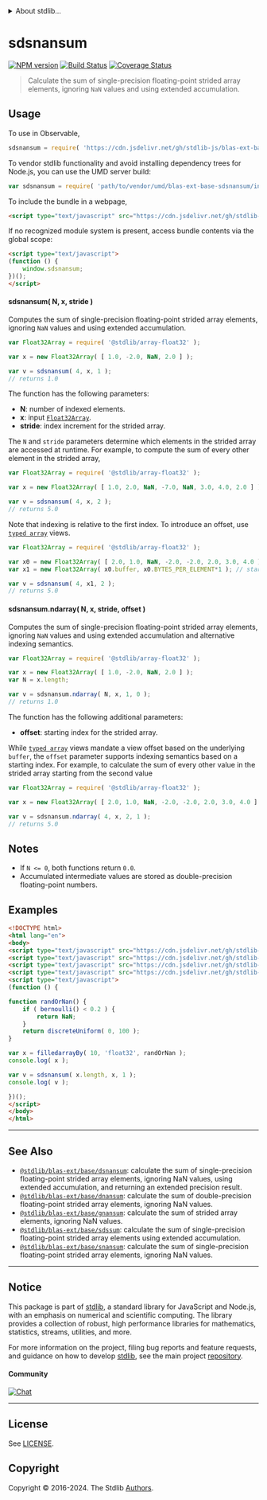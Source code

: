 <!--

@license Apache-2.0

Copyright (c) 2024 The Stdlib Authors.

Licensed under the Apache License, Version 2.0 (the "License");
you may not use this file except in compliance with the License.
You may obtain a copy of the License at

   http://www.apache.org/licenses/LICENSE-2.0

Unless required by applicable law or agreed to in writing, software
distributed under the License is distributed on an "AS IS" BASIS,
WITHOUT WARRANTIES OR CONDITIONS OF ANY KIND, either express or implied.
See the License for the specific language governing permissions and
limitations under the License.

-->


<details>
  <summary>
    About stdlib...
  </summary>
  <p>We believe in a future in which the web is a preferred environment for numerical computation. To help realize this future, we've built stdlib. stdlib is a standard library, with an emphasis on numerical and scientific computation, written in JavaScript (and C) for execution in browsers and in Node.js.</p>
  <p>The library is fully decomposable, being architected in such a way that you can swap out and mix and match APIs and functionality to cater to your exact preferences and use cases.</p>
  <p>When you use stdlib, you can be absolutely certain that you are using the most thorough, rigorous, well-written, studied, documented, tested, measured, and high-quality code out there.</p>
  <p>To join us in bringing numerical computing to the web, get started by checking us out on <a href="https://github.com/stdlib-js/stdlib">GitHub</a>, and please consider <a href="https://opencollective.com/stdlib">financially supporting stdlib</a>. We greatly appreciate your continued support!</p>
</details>

# sdsnansum

[![NPM version][npm-image]][npm-url] [![Build Status][test-image]][test-url] [![Coverage Status][coverage-image]][coverage-url] <!-- [![dependencies][dependencies-image]][dependencies-url] -->

> Calculate the sum of single-precision floating-point strided array elements, ignoring `NaN` values and using extended accumulation.

<section class="intro">

</section>

<!-- /.intro -->



<section class="usage">

## Usage

To use in Observable,

```javascript
sdsnansum = require( 'https://cdn.jsdelivr.net/gh/stdlib-js/blas-ext-base-sdsnansum@umd/browser.js' )
```

To vendor stdlib functionality and avoid installing dependency trees for Node.js, you can use the UMD server build:

```javascript
var sdsnansum = require( 'path/to/vendor/umd/blas-ext-base-sdsnansum/index.js' )
```

To include the bundle in a webpage,

```html
<script type="text/javascript" src="https://cdn.jsdelivr.net/gh/stdlib-js/blas-ext-base-sdsnansum@umd/browser.js"></script>
```

If no recognized module system is present, access bundle contents via the global scope:

```html
<script type="text/javascript">
(function () {
    window.sdsnansum;
})();
</script>
```

#### sdsnansum( N, x, stride )

Computes the sum of single-precision floating-point strided array elements, ignoring `NaN` values and using extended accumulation.

```javascript
var Float32Array = require( '@stdlib/array-float32' );

var x = new Float32Array( [ 1.0, -2.0, NaN, 2.0 ] );

var v = sdsnansum( 4, x, 1 );
// returns 1.0
```

The function has the following parameters:

-   **N**: number of indexed elements.
-   **x**: input [`Float32Array`][@stdlib/array/float32].
-   **stride**: index increment for the strided array.

The `N` and `stride` parameters determine which elements in the strided array are accessed at runtime. For example, to compute the sum of every other element in the strided array,

```javascript
var Float32Array = require( '@stdlib/array-float32' );

var x = new Float32Array( [ 1.0, 2.0, NaN, -7.0, NaN, 3.0, 4.0, 2.0 ] );

var v = sdsnansum( 4, x, 2 );
// returns 5.0
```

Note that indexing is relative to the first index. To introduce an offset, use [`typed array`][mdn-typed-array] views.

<!-- eslint-disable stdlib/capitalized-comments -->

```javascript
var Float32Array = require( '@stdlib/array-float32' );

var x0 = new Float32Array( [ 2.0, 1.0, NaN, -2.0, -2.0, 2.0, 3.0, 4.0 ] );
var x1 = new Float32Array( x0.buffer, x0.BYTES_PER_ELEMENT*1 ); // start at 2nd element

var v = sdsnansum( 4, x1, 2 );
// returns 5.0
```

#### sdsnansum.ndarray( N, x, stride, offset )

Computes the sum of single-precision floating-point strided array elements, ignoring `NaN` values and using extended accumulation and alternative indexing semantics.

```javascript
var Float32Array = require( '@stdlib/array-float32' );

var x = new Float32Array( [ 1.0, -2.0, NaN, 2.0 ] );
var N = x.length;

var v = sdsnansum.ndarray( N, x, 1, 0 );
// returns 1.0
```

The function has the following additional parameters:

-   **offset**: starting index for the strided array.

While [`typed array`][mdn-typed-array] views mandate a view offset based on the underlying `buffer`, the `offset` parameter supports indexing semantics based on a starting index. For example, to calculate the sum of every other value in the strided array starting from the second value

```javascript
var Float32Array = require( '@stdlib/array-float32' );

var x = new Float32Array( [ 2.0, 1.0, NaN, -2.0, -2.0, 2.0, 3.0, 4.0 ] );

var v = sdsnansum.ndarray( 4, x, 2, 1 );
// returns 5.0
```

</section>

<!-- /.usage -->

<section class="notes">

## Notes

-   If `N <= 0`, both functions return `0.0`.
-   Accumulated intermediate values are stored as double-precision floating-point numbers.

</section>

<!-- /.notes -->

<section class="examples">

## Examples

<!-- eslint no-undef: "error" -->

```html
<!DOCTYPE html>
<html lang="en">
<body>
<script type="text/javascript" src="https://cdn.jsdelivr.net/gh/stdlib-js/random-base-discrete-uniform@umd/browser.js"></script>
<script type="text/javascript" src="https://cdn.jsdelivr.net/gh/stdlib-js/random-base-bernoulli@umd/browser.js"></script>
<script type="text/javascript" src="https://cdn.jsdelivr.net/gh/stdlib-js/array-filled-by@umd/browser.js"></script>
<script type="text/javascript" src="https://cdn.jsdelivr.net/gh/stdlib-js/blas-ext-base-sdsnansum@umd/browser.js"></script>
<script type="text/javascript">
(function () {

function randOrNan() {
    if ( bernoulli() < 0.2 ) {
        return NaN;
    }
    return discreteUniform( 0, 100 );
}

var x = filledarrayBy( 10, 'float32', randOrNan );
console.log( x );

var v = sdsnansum( x.length, x, 1 );
console.log( v );

})();
</script>
</body>
</html>
```

</section>

<!-- /.examples -->

<section class="references">

</section>

<!-- /.references -->

<!-- Section for related `stdlib` packages. Do not manually edit this section, as it is automatically populated. -->

<section class="related">

* * *

## See Also

-   <span class="package-name">[`@stdlib/blas-ext/base/dsnansum`][@stdlib/blas/ext/base/dsnansum]</span><span class="delimiter">: </span><span class="description">calculate the sum of single-precision floating-point strided array elements, ignoring NaN values, using extended accumulation, and returning an extended precision result.</span>
-   <span class="package-name">[`@stdlib/blas-ext/base/dnansum`][@stdlib/blas/ext/base/dnansum]</span><span class="delimiter">: </span><span class="description">calculate the sum of double-precision floating-point strided array elements, ignoring NaN values.</span>
-   <span class="package-name">[`@stdlib/blas-ext/base/gnansum`][@stdlib/blas/ext/base/gnansum]</span><span class="delimiter">: </span><span class="description">calculate the sum of strided array elements, ignoring NaN values.</span>
-   <span class="package-name">[`@stdlib/blas-ext/base/sdssum`][@stdlib/blas/ext/base/sdssum]</span><span class="delimiter">: </span><span class="description">calculate the sum of single-precision floating-point strided array elements using extended accumulation.</span>
-   <span class="package-name">[`@stdlib/blas-ext/base/snansum`][@stdlib/blas/ext/base/snansum]</span><span class="delimiter">: </span><span class="description">calculate the sum of single-precision floating-point strided array elements, ignoring NaN values.</span>

</section>

<!-- /.related -->

<!-- Section for all links. Make sure to keep an empty line after the `section` element and another before the `/section` close. -->


<section class="main-repo" >

* * *

## Notice

This package is part of [stdlib][stdlib], a standard library for JavaScript and Node.js, with an emphasis on numerical and scientific computing. The library provides a collection of robust, high performance libraries for mathematics, statistics, streams, utilities, and more.

For more information on the project, filing bug reports and feature requests, and guidance on how to develop [stdlib][stdlib], see the main project [repository][stdlib].

#### Community

[![Chat][chat-image]][chat-url]

---

## License

See [LICENSE][stdlib-license].


## Copyright

Copyright &copy; 2016-2024. The Stdlib [Authors][stdlib-authors].

</section>

<!-- /.stdlib -->

<!-- Section for all links. Make sure to keep an empty line after the `section` element and another before the `/section` close. -->

<section class="links">

[npm-image]: http://img.shields.io/npm/v/@stdlib/blas-ext-base-sdsnansum.svg
[npm-url]: https://npmjs.org/package/@stdlib/blas-ext-base-sdsnansum

[test-image]: https://github.com/stdlib-js/blas-ext-base-sdsnansum/actions/workflows/test.yml/badge.svg?branch=main
[test-url]: https://github.com/stdlib-js/blas-ext-base-sdsnansum/actions/workflows/test.yml?query=branch:main

[coverage-image]: https://img.shields.io/codecov/c/github/stdlib-js/blas-ext-base-sdsnansum/main.svg
[coverage-url]: https://codecov.io/github/stdlib-js/blas-ext-base-sdsnansum?branch=main

<!--

[dependencies-image]: https://img.shields.io/david/stdlib-js/blas-ext-base-sdsnansum.svg
[dependencies-url]: https://david-dm.org/stdlib-js/blas-ext-base-sdsnansum/main

-->

[chat-image]: https://img.shields.io/gitter/room/stdlib-js/stdlib.svg
[chat-url]: https://app.gitter.im/#/room/#stdlib-js_stdlib:gitter.im

[stdlib]: https://github.com/stdlib-js/stdlib

[stdlib-authors]: https://github.com/stdlib-js/stdlib/graphs/contributors

[umd]: https://github.com/umdjs/umd
[es-module]: https://developer.mozilla.org/en-US/docs/Web/JavaScript/Guide/Modules

[deno-url]: https://github.com/stdlib-js/blas-ext-base-sdsnansum/tree/deno
[deno-readme]: https://github.com/stdlib-js/blas-ext-base-sdsnansum/blob/deno/README.md
[umd-url]: https://github.com/stdlib-js/blas-ext-base-sdsnansum/tree/umd
[umd-readme]: https://github.com/stdlib-js/blas-ext-base-sdsnansum/blob/umd/README.md
[esm-url]: https://github.com/stdlib-js/blas-ext-base-sdsnansum/tree/esm
[esm-readme]: https://github.com/stdlib-js/blas-ext-base-sdsnansum/blob/esm/README.md
[branches-url]: https://github.com/stdlib-js/blas-ext-base-sdsnansum/blob/main/branches.md

[stdlib-license]: https://raw.githubusercontent.com/stdlib-js/blas-ext-base-sdsnansum/main/LICENSE

[@stdlib/array/float32]: https://github.com/stdlib-js/array-float32/tree/umd

[mdn-typed-array]: https://developer.mozilla.org/en-US/docs/Web/JavaScript/Reference/Global_Objects/TypedArray

<!-- <related-links> -->

[@stdlib/blas/ext/base/dsnansum]: https://github.com/stdlib-js/blas-ext-base-dsnansum/tree/umd

[@stdlib/blas/ext/base/dnansum]: https://github.com/stdlib-js/blas-ext-base-dnansum/tree/umd

[@stdlib/blas/ext/base/gnansum]: https://github.com/stdlib-js/blas-ext-base-gnansum/tree/umd

[@stdlib/blas/ext/base/sdssum]: https://github.com/stdlib-js/blas-ext-base-sdssum/tree/umd

[@stdlib/blas/ext/base/snansum]: https://github.com/stdlib-js/blas-ext-base-snansum/tree/umd

<!-- </related-links> -->

</section>

<!-- /.links -->
